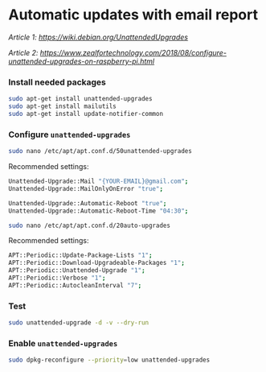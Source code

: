 # Automatic updates with email report

*Article 1: https://wiki.debian.org/UnattendedUpgrades*

*Article 2: https://www.zealfortechnology.com/2018/08/configure-unattended-upgrades-on-raspberry-pi.html*

### Install needed packages

``` bash
sudo apt-get install unattended-upgrades
sudo apt-get install mailutils
sudo apt-get install update-notifier-common
```

### Configure `unattended-upgrades`

``` bash
sudo nano /etc/apt/apt.conf.d/50unattended-upgrades
```

Recommended settings:

``` bash
Unattended-Upgrade::Mail "{YOUR-EMAIL}@gmail.com";
Unattended-Upgrade::MailOnlyOnError "true";

Unattended-Upgrade::Automatic-Reboot "true";
Unattended-Upgrade::Automatic-Reboot-Time "04:30";
```

``` bash
sudo nano /etc/apt/apt.conf.d/20auto-upgrades
```

Recommended settings:

``` bash
APT::Periodic::Update-Package-Lists "1";
APT::Periodic::Download-Upgradeable-Packages "1";
APT::Periodic::Unattended-Upgrade "1";
APT::Periodic::Verbose "1";
APT::Periodic::AutocleanInterval "7";
```

### Test

``` bash
sudo unattended-upgrade -d -v --dry-run
```

### Enable `unattended-upgrades`

``` bash
sudo dpkg-reconfigure --priority=low unattended-upgrades
```

<br>
